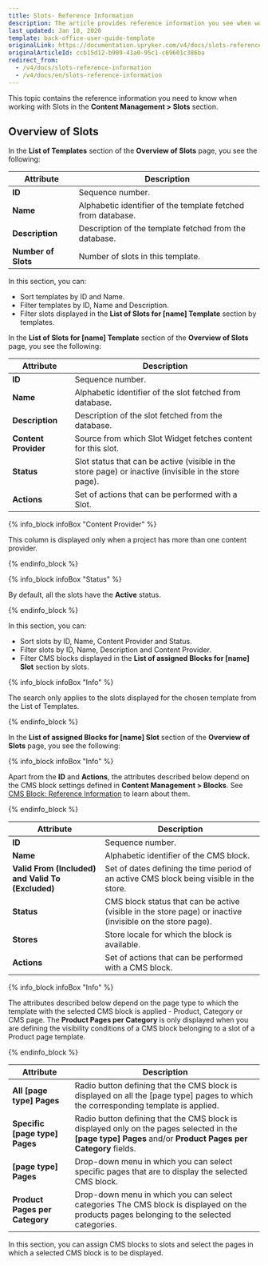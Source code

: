 ```yaml
---
title: Slots- Reference Information
description: The article provides reference information you see when working with creating and managing slots in the Back Office.
last_updated: Jan 10, 2020
template: back-office-user-guide-template
originalLink: https://documentation.spryker.com/v4/docs/slots-reference-information
originalArticleId: ccb15d12-b909-41a0-95c1-c69601c386ba
redirect_from:
  - /v4/docs/slots-reference-information
  - /v4/docs/en/slots-reference-information
---
```


This topic contains the reference information you need to know when working with Slots in the **Content Management > Slots** section.

## Overview of Slots

In the **List of Templates** section of the **Overview of Slots** page, you see the following:

| Attribute | Description |
| --- | --- |
| **ID** | Sequence number. |
| **Name** | Alphabetic identifier of the template fetched from database. |
| **Description** | Description of the template fetched from the database. |
| **Number of Slots** | Number of slots in this template. |

In this section, you can:
* Sort templates by ID and Name.
* Filter templates by ID, Name and Description.
* Filter slots displayed in the **List of Slots for [name] Template** section by templates.

In the **List of Slots for [name] Template** section of the **Overview of Slots** page, you see the following:

| Attribute | Description |
| --- | --- |
| **ID** | Sequence number. |
| **Name** | Alphabetic identifier of the slot fetched from database. |
| **Description** | Description of the slot fetched from the database. |
| **Content Provider** | Source from which Slot Widget fetches content for this slot. |
| **Status** | Slot status that can be active (visible in the store page) or inactive (invisible in the store page). |
| **Actions** | Set of actions that can be performed with a Slot. |

{% info_block infoBox "Content Provider" %}

This column is displayed only when a project has more than one content provider.

{% endinfo_block %}

{% info_block infoBox "Status" %}

By default, all the slots have the **Active** status.

{% endinfo_block %}

In this section, you can:
* Sort slots by ID, Name, Content Provider and Status.
* Filter slots by ID, Name, Description and Content Provider.
* Filter CMS blocks displayed in the **List of assigned Blocks for [name] Slot** section by slots.

{% info_block infoBox "Info" %}

The search only applies to the slots displayed for the chosen template from the List of Templates.

{% endinfo_block %}

In the **List of assigned Blocks for [name] Slot** section of the **Overview of Slots** page, you see the following:

{% info_block infoBox "Info" %}

Apart from the **ID** and **Actions**, the attributes described below depend on the CMS block settings defined in **Content Management > Blocks**. See [CMS Block: Reference Information](/docs/scos/user/back-office-user-guides/{{page.version}}/content-management/blocks/references/cms-block-reference-information.html#create-and-edit-cms-block-page) to learn about them.

{% endinfo_block %}

| Attribute | Description |
| --- | --- |
| **ID** | Sequence number. |
| **Name** | Alphabetic identifier of the CMS block. |
| **Valid From (Included) and Valid To (Excluded)** | Set of dates defining the time period of an active CMS block being visible in the store. |
| **Status** | CMS block status that can be active (visible in the store page) or inactive (invisible on the store page). |
| **Stores** | Store locale for which the block is available. |
| **Actions** | Set of actions that can be performed with a CMS block. |

{% info_block infoBox "Info" %}

The attributes described below depend on the page type to which the template with the selected CMS block is applied - Product, Category or CMS page.
The **Product Pages per Category** is only displayed when you are defining the visibility conditions of a CMS block belonging to a slot of a Product page template.

{% endinfo_block %}

| Attribute | Description |
| --- | --- |
| **All [page type] Pages** | Radio button defining that the CMS block is displayed on all the [page type] pages to which the corresponding template is applied. |
| **Specific [page type] Pages** | Radio button defining that the CMS block is displayed only on the pages selected in the **[page type] Pages** and/or **Product Pages per Category** fields. |
| **[page type] Pages** | Drop-down menu in which you can select specific pages that are to display the selected CMS block. |
| **Product Pages per Category** | Drop-down menu in which you can select categories The CMS block is displayed on the products pages belonging to the selected categories. |

In this section, you can assign CMS blocks to slots and select the pages in which a selected CMS block is to be displayed.
